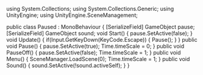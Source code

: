 using System.Collections;
using System.Collections.Generic;
using UnityEngine;
using UnityEngine.SceneManagement;

public class Paused : MonoBehaviour
{
    [SerializeField]
    GameObject pause;
    [SerializeField]
     GameObject sound;
    void Start()
    {
        pause.SetActive(false);
    }
    void Update()
    {
        if(Input.GetKeyDown(KeyCode.Escape))
        {
            Pause();
        }
    }
    public void Pause()
    {
        pause.SetActive(true);
        Time.timeScale = 0;
    }
    public void PauseOff()
    {
        pause.SetActive(false);
        Time.timeScale = 1;
    }
    public void Menu()
    {
        SceneManager.LoadScene(0);
        Time.timeScale = 1;
    }
    public void Sound()
    {
        sound.SetActive(!sound.activeSelf);
    }
}
